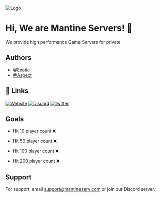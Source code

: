 
![Logo](https://exoticcg.dev/Rust-banner-1042x512.png)

<p align="center">
<h1>Hi, We are Mantine Servers! 👋</h1>
We provide high performance Game Servers for private 
</p>

## Authors

- [@Exotic](https://www.github.com/exotic-6666)
- [@Aspect](https://www.github.com/aspect6666)


## 🔗 Links
[![Website](https://img.shields.io/badge/my_portfolio-000?style=for-the-badge&logo=ko-fi&logoColor=white)](https://mantineserv.com/)
[![Discord](https://img.shields.io/badge/discord-6DA4F9?style=for-the-badge&logo=discord&logoColor=white)](https://discord.mantineserv.com/)
[![twitter](https://img.shields.io/badge/twitter-1DA1F2?style=for-the-badge&logo=twitter&logoColor=white)](https://twitter.mantineserv.com/)


## Goals

- Hit 10 player count ❌ 

- Hit 50 player count ❌

- Hit 100 player count ❌

- Hit 200 player count ❌

## Support

For support, email support@mantineserv.com or join our Discord server.

